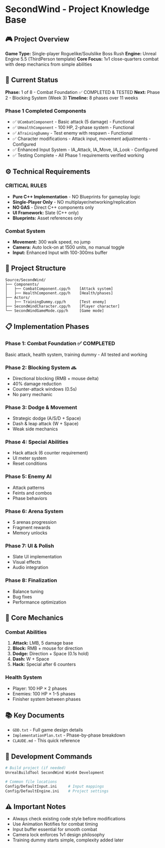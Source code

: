 # SecondWind - Project Knowledge Base

## 🎮 Project Overview
**Game Type:** Single-player Roguelike/Soulslike Boss Rush
**Engine:** Unreal Engine 5.5 (ThirdPerson template)
**Core Focus:** 1v1 close-quarters combat with deep mechanics from simple abilities

## 📍 Current Status
**Phase:** 1 of 8 - Combat Foundation ✅ COMPLETED & TESTED
**Next:** Phase 2 - Blocking System (Week 3)
**Timeline:** 8 phases over 11 weeks

### Phase 1 Completed Components
- ✅ `UCombatComponent` - Basic attack (5 damage) - Functional
- ✅ `UHealthComponent` - 100 HP, 2-phase system - Functional
- ✅ `ATrainingDummy` - Test enemy with respawn - Functional
- ✅ Character modifications - Attack input, movement adjustments - Configured
- ✅ Enhanced Input System - IA_Attack, IA_Move, IA_Look - Configured
- ✅ Testing Complete - All Phase 1 requirements verified working

## ⚙️ Technical Requirements

### CRITICAL RULES
- **Pure C++ Implementation** - NO Blueprints for gameplay logic
- **Single-Player Only** - NO multiplayer/networking/replication
- **NO GAS** - Direct C++ components only
- **UI Framework:** Slate (C++ only)
- **Blueprints:** Asset references only

### Combat System
- **Movement:** 300 walk speed, no jump
- **Camera:** Auto lock-on at 1500 units, no manual toggle
- **Input:** Enhanced Input with 100-300ms buffer

## 📁 Project Structure
```
Source/SecondWind/
├── Components/
│   ├── CombatComponent.cpp/h    [Attack system]
│   ├── HealthComponent.cpp/h    [Health/phases]
├── Actors/
│   ├── TrainingDummy.cpp/h      [Test enemy]
├── SecondWindCharacter.cpp/h    [Player character]
└── SecondWindGameMode.cpp/h     [Game mode]
```

## 📋 Implementation Phases

### Phase 1: Combat Foundation ✅ COMPLETED
Basic attack, health system, training dummy - All tested and working

### Phase 2: Blocking System 🔜
- Directional blocking (RMB + mouse delta)
- 40% damage reduction
- Counter-attack windows (0.5s)
- No parry mechanic

### Phase 3: Dodge & Movement
- Strategic dodge (A/S/D + Space)
- Dash & leap attack (W + Space)
- Weak side mechanics

### Phase 4: Special Abilities
- Hack attack (6 counter requirement)
- UI meter system
- Reset conditions

### Phase 5: Enemy AI
- Attack patterns
- Feints and combos
- Phase behaviors

### Phase 6: Arena System
- 5 arenas progression
- Fragment rewards
- Memory unlocks

### Phase 7: UI & Polish
- Slate UI implementation
- Visual effects
- Audio integration

### Phase 8: Finalization
- Balance tuning
- Bug fixes
- Performance optimization

## 🎯 Core Mechanics

### Combat Abilities
1. **Attack:** LMB, 5 damage base
2. **Block:** RMB + mouse for direction
3. **Dodge:** Direction + Space (0.1s hold)
4. **Dash:** W + Space
5. **Hack:** Special after 6 counters

### Health System
- Player: 100 HP × 2 phases
- Enemies: 100 HP × 1-5 phases
- Finisher system between phases

## 📚 Key Documents
- `GDD.txt` - Full game design details
- `ImplementationPlan.txt` - Phase-by-phase breakdown
- `CLAUDE.md` - This quick reference

## 🔧 Development Commands
```bash
# Build project (if needed)
UnrealBuildTool SecondWind Win64 Development

# Common file locations
Config/DefaultInput.ini     # Input mappings
Config/DefaultEngine.ini    # Project settings
```

## ⚠️ Important Notes
- Always check existing code style before modifications
- Use Animation Notifies for combat timing
- Input buffer essential for smooth combat
- Camera lock enforces 1v1 design philosophy
- Training dummy starts simple, complexity added later